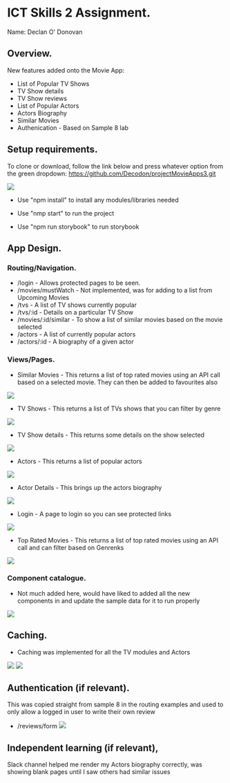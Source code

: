 
# ICT Skills 2 Assignment.

Name: Declan O' Donovan

## Overview.

New features added onto the Movie App:

+ List of Popular TV Shows
+ TV Show details
+ TV Show reviews
+ List of Popular Actors
+ Actors Biography
+ Similar Movies
+ Authenication - Based on Sample 8 lab

## Setup requirements.

To clone or download, follow the link below and press whatever option from the green dropdown:
https://github.com/Decodon/projectMovieApps3.git

![][cD]

+ Use "npm install" to install any modules/libraries needed

+ Use "nmp start" to run the project

+ Use "npm run storybook" to run storybook

## App Design.

### Routing/Navigation.

+ /login - Allows protected pages to be seen.
+ /movies/mustWatch - Not implemented, was for adding to a list from Upcoming Movies 
+ /tvs - A list of TV shows currently popular
+ /tvs/:id - Details on a particular TV Show
+ /movies/:id/similar - To show a list of similar movies based on the movie selected
+ /actors - A list of currently popular actors
+ /actors/:id - A biography of a given actor


### Views/Pages.
+ Similar Movies - This returns a list of top rated movies using an API call based on a selected movie. They can then be added to favourites also

![][d1]

+ TV Shows - This returns a list of TVs shows that you can filter by genre

![][d2]

+ TV Show details - This returns some details on the show selected

![][d3]

+ Actors - This returns a list of popular actors

![][d4]

+ Actor Details - This brings up the actors biography

![][d5]

+ Login - A page to login so you can see protected links

![][d6]

+ Top Rated Movies - This returns a list of top rated movies using an API call and can filter based on Genrenks

![][d7]



### Component catalogue.
+ Not much added here, would have liked to added all the new components in and update the sample data for it to run properly

![][stories]

## Caching.
+ Caching was implemented for all the TV modules and Actors

![][caching1]
![][caching2]

## Authentication (if relevant).

This was copied straight from sample 8 in the routing examples and used to only allow a logged in user to write their own review
+ /reviews/form
![][auth]

## Independent learning (if relevant),
Slack channel helped me render my Actors biography correctly, was showing blank pages until I saw others had similar issues

[cD]: ./public/codeDownload.JPG
[d1]: ./public/similarMovies.JPG
[d2]: ./public/tvShows.JPG
[d3]: ./public/tvDetails.JPG
[d4]: ./public/popularActors.JPG
[d5]: ./public/actorDetails.JPG
[d6]: ./public/login.JPG
[d7]: ./public/topRated.JPG
[stories]: ./public/Storybook.JPG
[caching1]: ./public/cachingActors.JPG
[caching2]: ./public/cachingTv.JPG
[auth]: ./public/protectedView.JPG